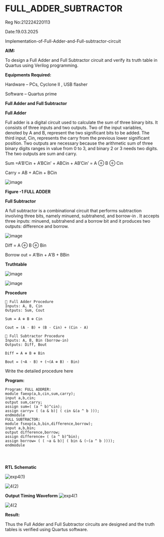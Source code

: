 # FULL_ADDER_SUBTRACTOR

Reg No:212224220113

Date:19.03.2025

Implementation-of-Full-Adder-and-Full-subtractor-circuit

**AIM:**

To design a Full Adder and Full Subtractor circuit and verify its truth table in Quartus using Verilog programming.

**Equipments Required:**

Hardware – PCs, Cyclone II , USB flasher

Software – Quartus prime

**Full Adder and Full Subtractor**

**Full Adder**

Full adder is a digital circuit used to calculate the sum of three binary bits. It consists of three inputs and two outputs. Two of the input variables, denoted by A and B, represent the two significant bits to be added. The third input, Cin, represents the carry from the previous lower significant position. Two outputs are necessary because the arithmetic sum of three binary digits ranges in value from 0 to 3, and binary 2 or 3 needs two digits. The two outputs are sum and carry.

Sum =A’B’Cin + A’BCin’ + ABCin + AB’Cin’ = A ⊕ B ⊕ Cin 

Carry = AB + ACin + BCin

![image](https://github.com/naavaneetha/FULL_ADDER_SUBTRACTOR/assets/154305477/0f30ba51-5ffb-4198-845f-18e054f675e7)

**Figure -1 FULL ADDER**

**Full Subtractor**

A full subtractor is a combinational circuit that performs subtraction involving three bits, namely minuend, subtrahend, and borrow-in . It accepts three inputs: minuend, subtrahend and a borrow bit and it produces two outputs: difference and borrow.

![image](https://github.com/naavaneetha/FULL_ADDER_SUBTRACTOR/assets/154305477/02b24f51-ab51-4304-9ad6-7b81ffc1ead5)

Diff = A ⊕ B ⊕ Bin 

Borrow out = A'Bin + A'B + BBin

**Truthtable**

![image](https://github.com/user-attachments/assets/5d62b36b-58b9-4766-b1a5-722987c3e66e)

![image](https://github.com/user-attachments/assets/6ee612f8-49d2-4ecd-9bd7-2f873091d2db)


**Procedure**

```
🔹 Full Adder Procedure
Inputs: A, B, Cin
Outputs: Sum, Cout

Sum = A ⊕ B ⊕ Cin

Cout = (A · B) + (B · Cin) + (Cin · A)

🔹 Full Subtractor Procedure
Inputs: A, B, Bin (borrow-in)
Outputs: Diff, Bout

Diff = A ⊕ B ⊕ Bin

Bout = (¬A · B) + (¬(A ⊕ B) · Bin)

```

Write the detailed procedure here

**Program:**
```
Program: FULL ADDRER:
module faexp(a,b,cin,sum,carry);
input a,b,cin;
output sum,carry;
assign sum=( (a ^ b)^cin);
assign carry= ( (a & b)| ( cin &(a ^ b )));
endmodule
FULL SUBTRACTOR:
module fsexp(a,b,bin,difference,borrow);
input a,b,bin;
output difference,borrow;
assign difference= ( (a ^ b)^bin);
assign borrow= ( ( ~a & b)| ( bin & (~(a ^ b ))));
endmodule




```
**RTL Schematic**

![exp4(1)](https://github.com/user-attachments/assets/c2d0bd48-551d-414e-979e-ed906ba8d219)

![4(2)](https://github.com/user-attachments/assets/02b90689-ac44-4f9f-b832-03df2613a69e)



**Output Timing Waveform**
![exp4(1](https://github.com/user-attachments/assets/e459c270-e690-4996-affd-01a3f14ddd48)

![4(2](https://github.com/user-attachments/assets/b48009a7-e8af-46c2-93ac-aad64b2e48dc)


**Result:**

Thus the Full Adder and Full Subtractor circuits are designed and the truth tables is verified using Quartus software.



